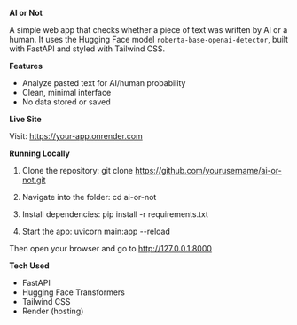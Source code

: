 **AI or Not**

A simple web app that checks whether a piece of text was written by AI or a human. It uses the Hugging Face model `roberta-base-openai-detector`, built with FastAPI and styled with Tailwind CSS.

**Features**

- Analyze pasted text for AI/human probability
- Clean, minimal interface
- No data stored or saved

**Live Site**

Visit: https://your-app.onrender.com

**Running Locally**

1. Clone the repository:
   git clone https://github.com/yourusername/ai-or-not.git

2. Navigate into the folder:
   cd ai-or-not

3. Install dependencies:
   pip install -r requirements.txt

4. Start the app:
   uvicorn main:app --reload

Then open your browser and go to http://127.0.0.1:8000

**Tech Used**

- FastAPI
- Hugging Face Transformers
- Tailwind CSS
- Render (hosting)


